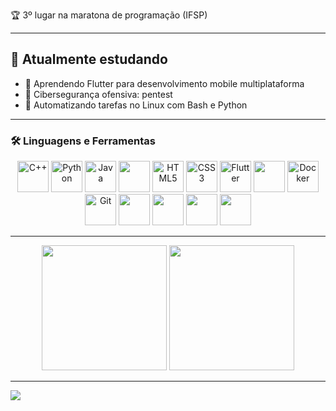 🏆 3º lugar na maratona de programação (IFSP)<br>


---

## 🚀 Atualmente estudando

- 🌱 Aprendendo Flutter para desenvolvimento mobile multiplataforma  
- 🔐 Cibersegurança ofensiva: pentest
- 🐧 Automatizando tarefas no Linux com Bash e Python 

---

### 🛠️ Linguagens e Ferramentas

<p align="center">
  <img src="https://cdn.jsdelivr.net/gh/devicons/devicon/icons/cplusplus/cplusplus-original.svg" width="50" alt="C++"/>
  <img src="https://cdn.jsdelivr.net/gh/devicons/devicon/icons/python/python-original.svg" width="50" alt="Python"/>
  <img src="https://cdn.jsdelivr.net/gh/devicons/devicon/icons/java/java-original.svg" width="50" alt="Java"/>
  <img src="https://cdn.jsdelivr.net/gh/devicons/devicon/icons/bash/bash-original.svg" width="50" />
  <img src="https://cdn.jsdelivr.net/gh/devicons/devicon/icons/html5/html5-original.svg" width="50" alt="HTML5"/>
  <img src="https://cdn.jsdelivr.net/gh/devicons/devicon/icons/css3/css3-original-wordmark.svg" width="50" alt="CSS3"/>

  <img src="https://cdn.jsdelivr.net/gh/devicons/devicon/icons/flutter/flutter-original.svg" width="50" alt="Flutter"/>
  <img src="https://cdn.jsdelivr.net/gh/devicons/devicon/icons/django/django-plain.svg" width="50" />
  <img src="https://cdn.jsdelivr.net/gh/devicons/devicon/icons/docker/docker-original-wordmark.svg" width="50" alt="Docker"/>
  <img src="https://cdn.jsdelivr.net/gh/devicons/devicon/icons/git/git-original.svg" width="50" alt="Git"/>

  <img src="https://cdn.jsdelivr.net/gh/devicons/devicon/icons/arduino/arduino-original-wordmark.svg" width="50" height="50" />
  <img src="https://cdn.jsdelivr.net/gh/devicons/devicon@latest/icons/neovim/neovim-original.svg" width="50" />
  <img src="https://cdn.jsdelivr.net/gh/devicons/devicon/icons/archlinux/archlinux-original.svg" width="50" />
  <img src="https://cdn.jsdelivr.net/gh/devicons/devicon/icons/linux/linux-original.svg" width="50" />

</p>




---


<p align="center">
  <img src="https://github-readme-stats.vercel.app/api/top-langs/?username=Cosme-CR&layout=compact&theme=midnight-purple&hide_border=true&hide=html,css,makefile&langs_count=10&size_weight=0.3&count_weight=0.7&exclude_repo=repositorio-indesejado" height="200" />
  <img src="https://github-readme-stats.vercel.app/api?username=Cosme-CR&theme=midnight-purple&hide_border=true&show_icons=true&line_height=24" height="200" />
</p>

---

![](finalgit.gif)
